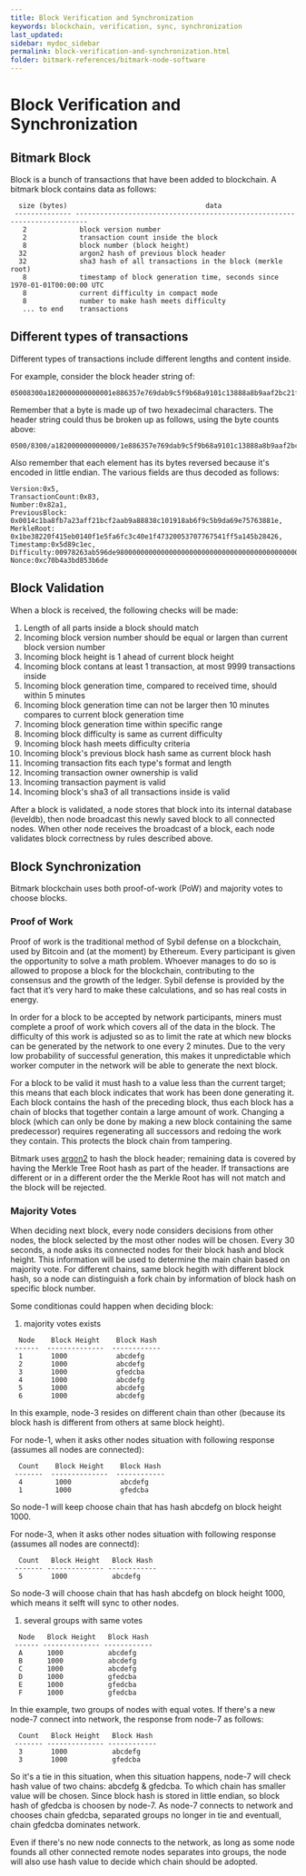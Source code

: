 ```yaml
---
title: Block Verification and Synchronization
keywords: blockchain, verification, sync, synchronization
last_updated: 
sidebar: mydoc_sidebar
permalink: block-verification-and-synchronization.html
folder: bitmark-references/bitmark-node-software
---
```


# Block Verification and Synchronization

## Bitmark Block

Block is a bunch of transactions that have been added to blockchain. A bitmark block contains data as follows:

```
  size (bytes)                                  data
 -------------- -------------------------------------------------------------------------
   2             block version number
   2             transaction count inside the block
   8             block number (block height)
  32             argon2 hash of previous block header
  32             sha3 hash of all transactions in the block (merkle root)
   8             timestamp of block generation time, seconds since 1970-01-01T00:00:00 UTC
   8             current difficulty in compact mode
   8             number to make hash meets difficulty
   ... to end    transactions

```

## Different types of transactions

Different types of transactions include different lengths and content inside.

For example, consider the block header string of:

```
05008300a1820000000000001e886357e769dab9c5f9b68a9101c13888a8b9aaf2bc21ff3aa2b78fbac114002684b245a1f51f54677770530032471f0ec4c36ffae5f14001eb15f42082e31becc1895d00000000d3dbb256c7042f00deb653d83b4a0bc7
```

Remember that a byte is made up of two hexadecimal characters. The header string could thus be broken up as follows, using the byte counts above:

```
0500/8300/a182000000000000/1e886357e769dab9c5f9b68a9101c13888a8b9aaf2bc21ff3aa2b78fbac11400/2684b245a1f51f54677770530032471f0ec4c36ffae5f14001eb15f42082e31b/ecc1895d00000000/d3dbb256c7042f00/deb653d83b4a0bc7
```

Also remember that each element has its bytes reversed because it's encoded in little endian. The various fields are thus decoded as follows:

```
Version:0x5,
TransactionCount:0x83,
Number:0x82a1,
PreviousBlock: 0x0014c1ba8fb7a23aff21bcf2aab9a88838c101918ab6f9c5b9da69e75763881e,
MerkleRoot: 0x1be38220f415eb0140f1e5fa6fc3c40e1f47320053707767541ff5a145b28426,
Timestamp:0x5d89c1ec,
Difficulty:00978263ab596de9800000000000000000000000000000000000000000000000,
Nonce:0xc70b4a3bd853b6de
```

## Block Validation

When a block is received, the following checks will be made:

1. Length of all parts inside a block should match
1. Incoming block version number should be equal or largen than current block version number
1. Incoming block height is 1 ahead of current block height
1. Incoming block contans at least 1 transaction, at most 9999 transactions inside
1. Incoming block generation time, compared to received time, should within 5 minutes
1. Incoming block generation time can not be larger then 10 minutes compares to current block generation time
1. Incoming block generation time within specific range
1. Incoming block difficulty is same as current difficulty
1. Incoming block hash meets difficulty criteria
1. Incoming block's previous block hash same as current block hash
1. Incoming transaction fits each type's format and length
1. Incoming transaction owner ownership is valid
1. Incoming transaction payment is valid
1. Incoming block's sha3 of all transactions inside is valid

After a block is validated, a node stores that block into its internal
database (leveldb), then node broadcast this newly saved block to all connected
nodes. When other node receives the broadcast of a block, each node
validates block correctness by rules described above.

## Block Synchronization

Bitmark blockchain uses both proof-of-work (PoW) and majority votes to
choose blocks.

### Proof of Work

Proof of work is the traditional method of Sybil defense on a blockchain, used by Bitcoin and (at the moment) by Ethereum. Every participant is given the opportunity to solve a math problem. Whoever manages to do so is allowed to propose a block for the blockchain, contributing to the consensus and the growth of the ledger. Sybil defense is provided by the fact that it’s very hard to make these calculations, and so has real costs in energy.

In order for a block to be accepted by network participants, miners must complete a proof of work which covers all of the data in the block. The difficulty of this work is adjusted so as to limit the rate at which new blocks can be generated by the network to one every 2 minutes. Due to the very low probability of successful generation, this makes it unpredictable which worker computer in the network will be able to generate the next block.

For a block to be valid it must hash to a value less than the current target; this means that each block indicates that work has been done generating it. Each block contains the hash of the preceding block, thus each block has a chain of blocks that together contain a large amount of work. Changing a block (which can only be done by making a new block containing the same predecessor) requires regenerating all successors and redoing the work they contain. This protects the block chain from tampering.

Bitmark uses [argon2](https://en.wikipedia.org/wiki/Argon2) to hash the block header; remaining data is covered by having the Merkle Tree Root hash as part of the header. If transactions are different or in a different order the the Merkle Root has will not match and the block will be rejected.

### Majority Votes

When deciding next block, every node considers decisions from other nodes, the block selected by the most other nodes will be chosen. Every 30 seconds, a node asks its connected nodes for their block hash and block height. This information will be used to determine the main chain based on majority vote. For different chains, same block hegith with different block hash, so a node can distinguish a fork chain by information of block hash on specific block number.

Some conditionas could happen when deciding block:

1. majority votes exists

```
  Node    Block Height    Block Hash
 ------  --------------  ------------
  1       1000            abcdefg
  2       1000            abcdefg
  3       1000            gfedcba
  4       1000            abcdefg
  5       1000            abcdefg
  6       1000            abcdefg
```

In this example, node-3 resides on different chain than other (because
its block hash is different from others at same block height).

For node-1, when it asks other nodes situation with following response
(assumes all nodes are connected):

```
  Count    Block Height    Block Hash
 -------  --------------  ------------
  4        1000            abcdefg
  1        1000            gfedcba
```

So node-1 will keep choose chain that has hash abcdefg on block
height 1000.

For node-3, when it asks other nodes situation with following response
(assumes all nodes are connectd):

```
  Count   Block Height   Block Hash
 ------- -------------- ------------
  5       1000           abcdefg
```

So node-3 will choose chain that has hash abcdefg on block height
1000, which means it selft will sync to other nodes.

1. several groups with same votes
```
  Node   Block Height   Block Hash
 ------ -------------- ------------
  A      1000           abcdefg
  B      1000           abcdefg
  C      1000           abcdefg
  D      1000           gfedcba
  E      1000           gfedcba
  F      1000           gfedcba
```

In thie example, two groups of nodes with equal votes. If there's a
new node-7 connect into network, the response from node-7 as follows:

```
  Count   Block Height   Block Hash
 ------- -------------- ------------
  3       1000           abcdefg
  3       1000           gfedcba
```

So it's a tie in this situation, when this situation happens, node-7 will
check hash value of two chains: abcdefg & gfedcba. To which chain
has smaller value will be chosen. Since block hash is stored in little
endian, so block hash of gfedcba is choosen by node-7. As node-7
connects to network and chooses chain gfedcba, separated groups no
longer in tie and eventuall, chain gfedcba dominates network.

Even if there's no new node connects to the network, as long as some
node founds all other connected remote nodes separates into groups,
the node will also use hash value to decide which chain should be
adopted.
